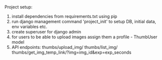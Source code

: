 Project setup:

1. install dependencies from requirements.txt using pip
2. run django management command 'project_init' to setup DB, initial data, env variables etc.
3. create superuser for django admin
4. for users to be able to upload images assign them a profile - ThumbUser model
5. API endpoints:
    thumbs/upload_img/
    thumbs/list_img/
    thumbs/get_img_temp_link/?img=img_id&exp=exp_seconds